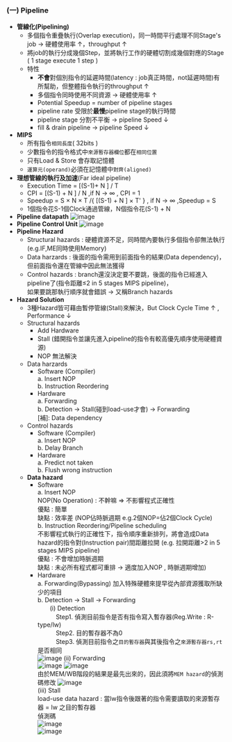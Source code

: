 ### (一) Pipeline
* **管線化(Pipelining)** 
   * 多個指令重疊執行(Overlap execution)，同一時間平行處理不同Stage's job → 硬體使用率 ↑，throughput ↑
   * 將job的執行分成幾個Step，並將執行工作的硬體切割成幾個對應的Stage ( 1 stage execute 1 step )
   * 特性
      * **不會**對個別指令的延遲時間(latency : job真正時間，not延遲時間)有所幫助，但整體指令執行的throughput ↑
      * 多個指令同時使用不同資源 → 硬體使用率 ↑
      * Potential Speedup = number of pipeline stages
      * pipeline rate 受限於**最慢**pipeline stage的執行時間
      * pipeline stage 分割不平衡 → pipeline Speed ↓
      * fill & drain pipeline → pipeline Speed ↓
* **MIPS**
   * 所有指令`相同長度`( 32bits )
   * 少數指令的指令格式中`來源暫存器欄位`都在`相同位置`
   * 只有Load & Store 會存取記憶體
   * `運算元(operand)`必須在記憶體中`對齊(aligned)`
* **理想管線的執行及加速**(Far ideal pipeline)
   * Execution Time = [(S-1)+ N ] / T
   * CPI = [(S-1) + N ] / N ,if N → ∞ , CPI = 1
   * Speedup = S × N × T /{ [(S-1) + N ] × T' } , if N → ∞ ,Speedup = S
   * 1個指令花S-1個Clock通過管線，N個指令花(S-1) + N
* **Pipeline datapath**
![image](https://user-images.githubusercontent.com/38349902/46470323-c712ed00-c808-11e8-82e7-b41e1719c42a.png)
* **Pipeline Control Unit** 
![image](https://user-images.githubusercontent.com/38349902/46472178-ef054f00-c80e-11e8-97d1-a4d41ee9eb8d.png)
* **Pipeline Hazard**
    * Structural hazards : 硬體資源不足，同時間內要執行多個指令卻無法執行 (e.g.IF,ME同時使用Memory)
    * Data harzards : 後面的指令需用到前面指令的結果(Data dependency)，但前面指令還在管線中因此無法獲得
    * Control hazards : branch還沒決定要不要跳，後面的指令已經進入pipeline了(指令距離≤2 in 5 stages MIPS pipeline)，    
      如果要跳那執行順序就會錯誤 → 又稱Branch hazards
* **Hazard Solution**
    * 3種Hazard皆可藉由暫停管線(Stall)來解決，But Clock Cycle Time ↑ , Performance ↓
    * Structural hazards
      * Add Hardware
      * Stall (錯開指令並讓先進入pipeline的指令有較高優先順序使用硬體資源)
      * NOP 無法解決
    * Data harzards
      * Software (Compiler)  
      a. Insert NOP  
      b. Instruction Reordering
      * Hardware  
      a. Forwarding  
      b. Detection → Stall(碰到load-use才會) → Forwarding  
      [補]: Data dependency
    * Control hazards  
      * Software (Compiler)  
      a. Insert NOP  
      b. Delay Branch  
      * Hardware  
      a. Predict not taken  
      b. Flush wrong instruction
   * **Data hazard**
       * Software  
          a. Insert NOP  
            NOP(No Operation) : 不幹嘛 ⇒ 不影響程式正確性  
            優點 : 簡單  
            缺點 : 效率差 (NOP佔時脈週期 e.g.2個NOP=佔2個Clock Cycle)  
          b. Instruction Reordering/Pipeline scheduling  
            不影響程式執行的正確性下，指令順序重新排列，將會造成Data hazard的指令對(Instruction pair)間距離拉開
            (e.g. 拉開距離>2 in 5 stages MIPS pipeline)  
            優點 : 不會增加時脈週期  
            缺點 : 未必所有程式都可重排 → 適度加入NOP , 時脈週期增加)
       * Hardware  
          a. Forwarding(Bypassing)
             加入特殊硬體來提早從內部資源獲取所缺少的項目  
          b. Detection → Stall → Forwarding   
             　　(i) Detection  
             　　　Step1. 偵測目前指令是否有指令寫入暫存器(Reg.Write : R-type/lw)  
             　　　Step2. 目的暫存器不為0  
             　　　Step3. 偵測目前指令之`目的暫存器`與其後指令之`來源暫存器rs,rt`是否相同  
                ![image](https://user-images.githubusercontent.com/38349902/46531153-c04ead80-c8ce-11e8-88ad-95f3e2f667e0.png) 
                (ii) Forwarding  
                ![image](https://user-images.githubusercontent.com/38349902/46534011-48d24b80-c8d9-11e8-9b15-47795f52e7d1.png)
                ![image](https://user-images.githubusercontent.com/38349902/46534044-6b646480-c8d9-11e8-9182-3e0d5c8916ed.png)  
                由於MEM/WB階段的結果是最先出來的，因此須將`MEM hazard`的偵測碼修改
                ![image](https://user-images.githubusercontent.com/38349902/46534664-80da8e00-c8db-11e8-8273-067612b955f7.png)  
                (iii) Stall    
                load-use data hazard : 當lw指令後跟著的指令需要讀取的來源暫存器 = lw 之目的暫存器    
                偵測碼  
                ![image](https://user-images.githubusercontent.com/38349902/46537189-4117a480-c8e3-11e8-9737-e1fba7623333.png)  
                ![image](https://user-images.githubusercontent.com/38349902/46540074-e2eebf80-c8ea-11e8-8a84-a3b3b55380bf.png)


                
                

                


              


  
                
                


             
             
             
             
          
            
            
            

    


